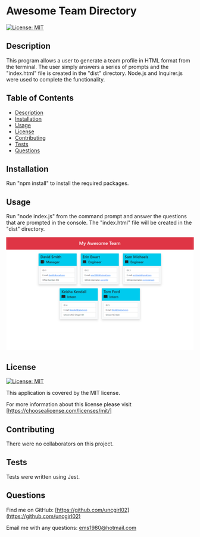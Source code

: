 # Awesome Team Directory
    
[![License: MIT](https://img.shields.io/badge/License-MIT-yellow.svg)](https://opensource.org/licenses/MIT)

## Description

This program allows a user to generate a team profile in HTML format from the terminal.  The user simply answers a series of prompts and the "index.html" file is created in the "dist" directory. Node.js and Inquirer.js were used to complete the functionality.

## Table of Contents

- [Description](#description)
- [Installation](#installation)
- [Usage](#usage)
- [License](#license)
- [Contributing](#contributing)
- [Tests](#tests)
- [Questions](#questions)

## Installation

Run "npm install" to install the required packages.

## Usage

Run "node index.js" from the command prompt and answer the questions that are prompted in the console.  The "index.html" file will be created in the "dist" directory.

![Awesome Team Directory Screenshot](./assets/images/screenshot.png)



## License

[![License: MIT](https://img.shields.io/badge/License-MIT-yellow.svg)](https://opensource.org/licenses/MIT)

This application is covered by the MIT license. 

For more information about this license please visit [https://choosealicense.com/licenses/mit/]

## Contributing

There were no collaborators on this project.

## Tests

Tests were written using Jest.

## Questions

Find me on GitHub: [https://github.com/uncgirl02](https://github.com/uncgirl02)

Email me with any questions: ems1980@hotmail.com
    
